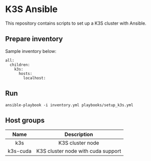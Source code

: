 # K3S Ansible

This repository contains scripts to set up a K3S cluster with Ansible.

## Prepare inventory

Sample inventory below:

```
all:
  children:
    k3s:
      hosts:
        localhost:
```

## Run

```
ansible-playbook -i inventory.yml playbooks/setup_k3s.yml
```

## Host groups

| Name      | Description                             |
|:---------:|:---------------------------------------:|
| k3s       | K3S cluster node                        |
| k3s-cuda  | K3S cluster node with cuda support      |
